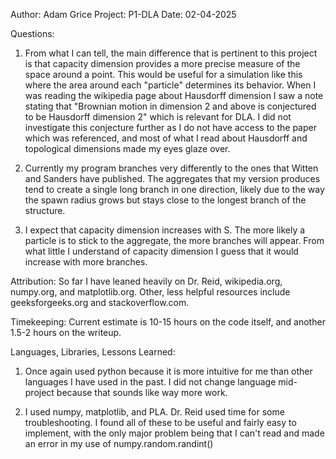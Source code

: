 Author: Adam Grice
Project: P1-DLA
Date: 02-04-2025


Questions:

1. From what I can tell, the main difference that is pertinent to this project is that capacity dimension provides a more precise measure of the space around a point. This would be useful for a simulation like this where the area around each "particle" determines its behavior. When I was reading the wikipedia page about Hausdorff dimension I saw a note stating that "Brownian motion in dimension 2 and above is conjectured to be Hausdorff dimension 2" which is relevant for DLA. I did not investigate this conjecture further as I do not have access to the paper which was referenced, and most of what I read about Hausdorff and topological dimensions made my eyes glaze over.

2. Currently my program branches very differently to the ones that Witten and Sanders have published. The aggregates that my version produces tend to create a single long branch in one direction, likely due to the way the spawn radius grows but stays close to the longest branch of the structure.

3. I expect that capacity dimension increases with S. The more likely a particle is to stick to the aggregate, the more branches will appear. From what little I understand of capacity dimension I guess that it would increase with more branches.


Attribution: So far I have leaned heavily on Dr. Reid, wikipedia.org, numpy.org, and matplotlib.org. Other, less helpful resources include geeksforgeeks.org and stackoverflow.com. 


Timekeeping: Current estimate is 10-15 hours on the code itself, and another 1.5-2 hours on the writeup.


Languages, Libraries, Lessons Learned: 

1. Once again used python because it is more intuitive for me than other languages I have used in the past. I did not change language mid-project because that sounds like way more work.

2. I used numpy, matplotlib, and PLA. Dr. Reid used time for some troubleshooting. I found all of these to be useful and fairly easy to implement, with the only major problem being that I can't read and made an error in my use of numpy.random.randint()